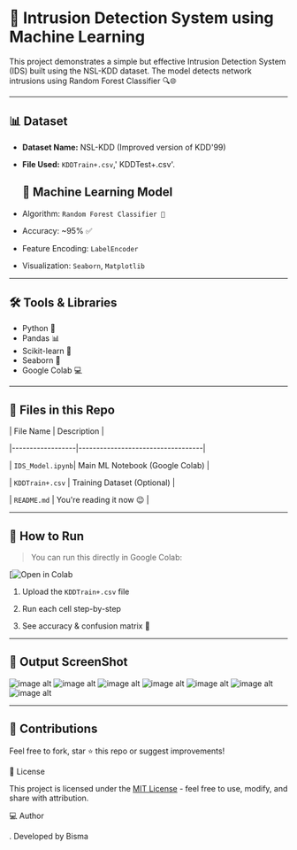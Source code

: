 # 🚨 Intrusion Detection System using Machine Learning

This project demonstrates a simple but effective Intrusion Detection System (IDS) built using the NSL-KDD dataset. The model detects network intrusions using Random Forest Classifier 🔍🌐

---

## 📊 Dataset

- **Dataset Name:** NSL-KDD (Improved version of KDD'99)
- **File Used:** `KDDTrain+.csv`,' KDDTest+.csv'.

  ## 🧠 Machine Learning Model

- Algorithm: `Random Forest Classifier 🌲`
- Accuracy: ~95% ✅
- Feature Encoding: `LabelEncoder`
- Visualization: `Seaborn`, `Matplotlib`

---
## 🛠️ Tools & Libraries

- Python 🐍
- Pandas 📊
- Scikit-learn 🤖
- Seaborn 🎨
- Google Colab 💻

---
## 📁 Files in this Repo

| File Name        | Description                       |

|------------------|-----------------------------------|

| `IDS_Model.ipynb`| Main ML Notebook (Google Colab)   |

| `KDDTrain+.csv`  | Training Dataset (Optional)       |

| `README.md`      | You're reading it now 😉          |

---
## 🧪 How to Run

> You can run this directly in Google Colab:

[![Open in Colab](https://colab.research.google.com/drive/1ISXc4IjmIeB98ZHzA7zOV935k3vroAGL#scrollTo=yIofWJMkDmdA)

1. Upload the `KDDTrain+.csv` file
   
2. Run each cell step-by-step
   
3. See accuracy & confusion matrix 🎯

---
## 📸 Output ScreenShot
![image alt](https://github.com/user-attachments/assets/0f48b4a4-f8e8-40c1-9857-3bfa322cf0a6)
![image alt](https://github.com/user-attachments/assets/f7088f4e-6865-482f-8fa0-b16ea6f2bb85)
![image alt](https://github.com/user-attachments/assets/4924f4ff-651c-499d-bf2e-898801359070)
![image alt](https://github.com/user-attachments/assets/d5d89521-0c6f-44f4-9626-407b651bcef2)
![image alt](https://github.com/user-attachments/assets/1ea7725a-406a-40a2-85b6-459b1c6c23d4)
![image alt](https://github.com/user-attachments/assets/8ab1d1ff-1d44-4ce2-a7bb-d91e24efbf45)
![image alt](https://github.com/user-attachments/assets/3d2cebf6-a33f-4b50-9882-c9b553a31937)

---
## 🤝 Contributions

Feel free to fork, star ⭐ this repo or suggest improvements!

📄 License

This project is licensed under the [MIT License](LICENSE) - feel free to use, modify, and share with attribution.


💻 Author

 . Developed by Bisma

